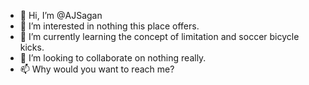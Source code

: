 - 👋 Hi, I’m @AJSagan
- 👀 I’m interested in nothing this place offers.
- 🌱 I’m currently learning the concept of limitation and soccer bicycle kicks.
- 💞️ I’m looking to collaborate on nothing really.
- 📫 Why would you want to reach me? 

<!---
AJSagan/AJSagan is a ✨ special ✨ repository because its `README.md` (this file) appears on your GitHub profile.
You can click the Preview link to take a look at your changes.
--->
